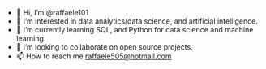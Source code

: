 - 👋 Hi, I’m @raffaele101
- 👀 I’m interested in data analytics/data science, and artificial intelligence.
- 🌱 I’m currently learning SQL, and Python for data science and machine learning.
- 💞️ I’m looking to collaborate on open source projects.
- 📫 How to reach me raffaele505@hotmail.com

<!---
raffaele101/raffaele101 is a ✨ special ✨ repository because its `README.md` (this file) appears on your GitHub profile.
You can click the Preview link to take a look at your changes.
--->
